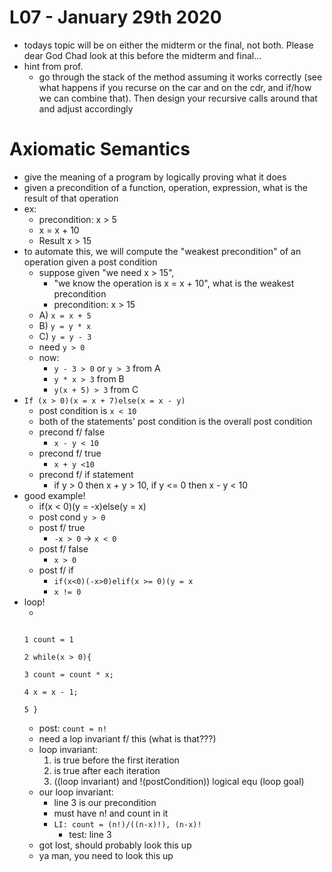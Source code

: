 # L07 - January 29th 2020

- todays topic will be on either the midterm or the final, not both. Please dear God Chad look at this before the midterm and final...
- hint from prof.
	- go through the stack of the method assuming it works correctly (see what happens if you recurse on the car and on the cdr, and if/how we can combine that). Then design your recursive calls around that and adjust accordingly

# Axiomatic Semantics
- give the meaning of a program by logically proving what it does
- given a precondition of a function, operation, expression, what is the result of that operation
- ex:
	- precondition: x > 5
	- x = x + 10
	- Result x > 15
- to automate this, we will compute the "weakest precondition" of an operation given a post condition
	- suppose given "we need x > 15",
		- "we know the operation is x = x + 10", what is the weakest precondition
		- precondition: x > 15
	- A) <code>x = x + 5</code>  
	- B) <code>y = y * x</code>  
	- C) <code>y = y - 3</code>  
	- need <code>y > 0</code>  
	- now:
		- <code>y - 3 > 0</code> or <code>y > 3</code> from A
		- <code>y * x > 3</code> from B
		- <code>y(x + 5) > 3</code> from C
- <code>If (x > 0)(x = x + 7)else(x = x - y)</code>
	- post condition is <code>x < 10</code>  
	- both of the statements' post condition is the overall post condition
	- precond f/ false
		- <code>x - y < 10</code>
	- precond f/ true
		- <code>x + y <10</code>
	- precond f/ if statement
		- if y > 0 then x + y > 10, if y <= 0 then x - y < 10
- good example!
	- if(x < 0)(y = -x)else(y = x)
	- post cond <code>y > 0</code>  
	- post f/ true
		- <code>-x > 0</code> -> <code>x < 0</code>  
	- post f/ false
		- <code>x > 0</code>  
	- post f/ if
		- <code>if(x<0)(-x>0)elif(x >= 0)(y = x</code>  
		- <code>x != 0</code>  
- loop!
	- <code>
	1 count = 1  
	2 while(x > 0){  
	3     count = count * x;  
	4     x = x - 1;  
	5 }  
	</code>
	- post: <code>count = n!</code>
	- need a lop invariant f/ this (what is that???)
	- loop invariant:
		1) is true before the first iteration
		1) is true after each iteration
		1) ((loop invariant) and !(postCondition)) logical equ (loop goal)
	- our loop invariant:
		- line 3 is our precondition
		- must have n! and count in it
		- <code>LI: count = (n!)/((n-x)!), (n-x)!</code>
			- test: line 3
	- got lost, should probably look this up
	- ya man, you need to look this up
			